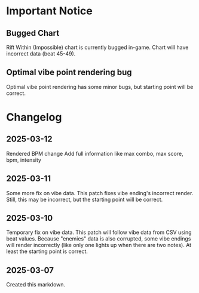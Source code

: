 # Important Notice

## Bugged Chart

Rift Within (Impossible) chart is currently bugged in-game. Chart will have incorrect data (beat 45-49).

## Optimal vibe point rendering bug

Optimal vibe point rendering has some minor bugs, but starting point will be correct.

# Changelog

## 2025-03-12

Rendered BPM change
Add full information like max combo, max score, bpm, intensity

## 2025-03-11

Some more fix on vibe data. This patch fixes vibe ending's incorrect render.
Still, this may be incorrect, but the starting point will be correct.

## 2025-03-10

Temporary fix on vibe data. This patch will follow vibe data from CSV using beat values.
Because "enemies" data is also corrupted, some vibe endings will render incorrectly (like only one lights up when there are two notes).
At least the starting point is correct.

## 2025-03-07

Created this markdown.
